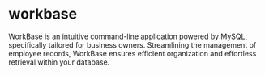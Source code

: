 # workbase
WorkBase is an intuitive command-line application powered by MySQL, specifically tailored for business owners. Streamlining the management of employee records, WorkBase ensures efficient organization and effortless retrieval within your database.
